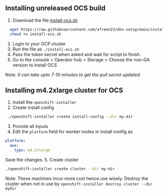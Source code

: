 ## Installing unreleased OCS build

1. Download the file [install-ocs.sh](https://github.com/afreen23/dev-setup/blob/main/install-ocs.sh)
  ```bash
    wget https://raw.githubusercontent.com/afreen23/dev-setup/main/install-ocs.sh
    chmod +x install-ocs.sh
  ```
2. Login to your OCP cluster
3. Run the file as `./install-ocs.sh`
4. Pass the token secret when asked and wait for script to finish.
5. Go to the console > Operator hub > Storage > Choose the non-GA version to install OCS

Note: _It can take upto 7-10 minutes to get the pull secret updated_

## Installing m4.2xlarge cluster for OCS

1. Install the `openshift-installer`
2. Create install config
```bash
 ./openshift-installer create install-config --dir my-dir
```
3. Provide all inputs
4. Edit the `platform` field for worker nodes in install config as
```yaml
platform:
  aws: 
    type: m4.2xlarge
```
Save the changes.
5. Create cluster
```bash
./openshift-installer create cluster --dir my-dir
```

Note: These machines incur more cost hence use wisely. Destroy the cluster when not in use by `openshift-installer destroy cluster --dir mydir`
